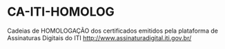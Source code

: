 CA-ITI-HOMOLOG
=================================

Cadeias de HOMOLOGAÇÃO dos certificados emitidos pela plataforma de Assinaturas Digitais do ITI http://www.assinaturadigital.iti.gov.br/
